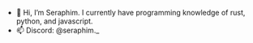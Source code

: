 - 👋 Hi, I’m Seraphim. I currently have programming knowledge of rust, python, and javascript.
- 📫 Discord: @seraphim._
